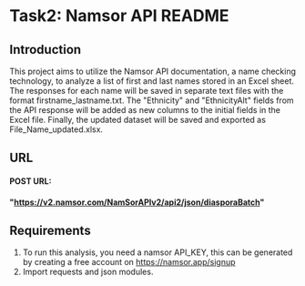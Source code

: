 # Task2: Namsor API README

## Introduction

This project aims to utilize the Namsor API documentation, a name checking technology, to analyze a list of first and last names stored in an Excel sheet. The responses for each name will be saved in separate text files with the format firstname_lastname.txt. The "Ethnicity" and "EthnicityAlt" fields from the API response will be added as new columns to the initial fields in the Excel file. Finally, the updated dataset will be saved and exported as File_Name_updated.xlsx.

## URL

#### POST URL:

#### "https://v2.namsor.com/NamSorAPIv2/api2/json/diasporaBatch"

## Requirements

1. To run this analysis, you need a namsor API_KEY, this can be generated by creating a free account on https://namsor.app/signup
2. Import requests and json modules.
